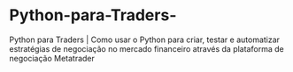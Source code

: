 # Python-para-Traders-
Python para Traders |  Como usar o Python para criar, testar e automatizar estratégias de negociação no mercado financeiro através da plataforma de negociação Metatrader

